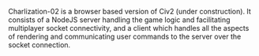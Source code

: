 Charlization-02 is a browser based version of Civ2 (under construction).  It consists of a NodeJS server handling the game logic and facilitating multiplayer socket connectivity, and a client which handles all the aspects of rendering and communicating user commands to the server over the socket connection.
